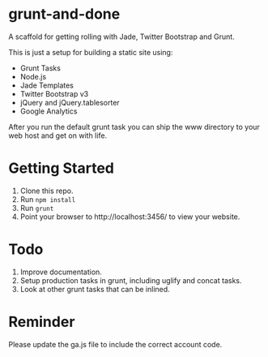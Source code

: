 grunt-and-done
==============

A scaffold for getting rolling with Jade, Twitter Bootstrap and Grunt.

This is just a setup for building a static site using:

*   Grunt Tasks
*   Node.js
*   Jade Templates
*   Twitter Bootstrap v3
*   jQuery and jQuery.tablesorter
*   Google Analytics

After you run the default grunt task you can ship the www directory to your 
web host and get on with life.  

Getting Started
===============

1.  Clone this repo.
2.  Run `npm install`
3.  Run `grunt` 
4.  Point your browser to http://localhost:3456/ to view your website.

Todo
====

1.  Improve documentation.
2.  Setup production tasks in grunt, including uglify and concat tasks.
3.  Look at other grunt tasks that can be inlined.

Reminder
========

Please update the ga.js file to include the correct account code.

